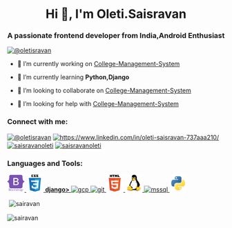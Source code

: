 <h1 align="center">Hi 👋, I'm Oleti.Saisravan</h1>
<h3 align="center">A passionate frontend developer from India,Android Enthusiast</h3>

<p align="left"> <a href="https://twitter.com/@oletisravan" target="blank"><img src="https://img.shields.io/twitter/follow/@oletisravan?logo=twitter&style=for-the-badge" alt="@oletisravan" /></a></p>

- 🔭 I’m currently working on [College-Management-System](https://github.com/SaiSravaN-Oleti/College_Management_System.git)

- 🌱 I’m currently learning **Python,Django**

- 👯 I’m looking to collaborate on [College-Management-System](https://github.com/SaiSravaN-Oleti/College_Management_System.git)

- 🤝 I’m looking for help with [College-Management-System](https://github.com/SaiSravaN-Oleti/College_Management_System.git)

<h3 align="left">Connect with me:</h3>
<p align="left">
<a href="https://twitter.com/@oletisravan" target="blank"><img align="center" src="https://raw.githubusercontent.com/rahuldkjain/github-profile-readme-generator/master/src/images/icons/Social/twitter.svg" alt="@oletisravan" height="30" width="40" /></a>
<a href="https://linkedin.com/in/https://www.linkedin.com/in/oleti-saisravan-737aaa210/" target="blank"><img align="center" src="https://raw.githubusercontent.com/rahuldkjain/github-profile-readme-generator/master/src/images/icons/Social/linked-in-alt.svg" alt="https://www.linkedin.com/in/oleti-saisravan-737aaa210/" height="30" width="40" /></a>
<a href="https://fb.com/saisravanoleti" target="blank"><img align="center" src="https://raw.githubusercontent.com/rahuldkjain/github-profile-readme-generator/master/src/images/icons/Social/facebook.svg" alt="saisravanoleti" height="30" width="40" /></a>
<a href="https://instagram.com/saisravanoleti" target="blank"><img align="center" src="https://raw.githubusercontent.com/rahuldkjain/github-profile-readme-generator/master/src/images/icons/Social/instagram.svg" alt="saisravanoleti" height="30" width="40" /></a>
</p>

<h3 align="left">Languages and Tools:</h3>
<p align="left"> <a href="https://getbootstrap.com" target="_blank" rel="noreferrer"> <img src="https://raw.githubusercontent.com/devicons/devicon/master/icons/bootstrap/bootstrap-plain-wordmark.svg" alt="bootstrap" width="40" height="40"/> </a> <a href="https://www.w3schools.com/css/" target="_blank" rel="noreferrer"> <img src="https://raw.githubusercontent.com/devicons/devicon/master/icons/css3/css3-original-wordmark.svg" alt="css3" width="40" height="40"/> </a> <a href="https://www.djangoproject.com/" target="_blank" rel="noreferrer"> <B><U>django> </U></b></a> <a href="https://cloud.google.com" target="_blank" rel="noreferrer"> <img src="https://www.vectorlogo.zone/logos/google_cloud/google_cloud-icon.svg" alt="gcp" width="40" height="40"/> </a> <a href="https://git-scm.com/" target="_blank" rel="noreferrer"> <img src="https://www.vectorlogo.zone/logos/git-scm/git-scm-icon.svg" alt="git" width="40" height="40"/> </a> <a href="https://www.w3.org/html/" target="_blank" rel="noreferrer"> <img src="https://raw.githubusercontent.com/devicons/devicon/master/icons/html5/html5-original-wordmark.svg" alt="html5" width="40" height="40"/> </a> <a href="https://www.linux.org/" target="_blank" rel="noreferrer"> <img src="https://raw.githubusercontent.com/devicons/devicon/master/icons/linux/linux-original.svg" alt="linux" width="40" height="40"/> </a> <a href="https://www.microsoft.com/en-us/sql-server" target="_blank" rel="noreferrer"> <img src="https://www.svgrepo.com/show/303229/microsoft-sql-server-logo.svg" alt="mssql" width="40" height="40"/> </a> <a href="https://www.python.org" target="_blank" rel="noreferrer"> <img src="https://raw.githubusercontent.com/devicons/devicon/master/icons/python/python-original.svg" alt="python" width="40" height="40"/> </a> </p>

<!-- <p><img align="left" src="https://github-readme-stats.vercel.app/api/top-langs?username=sairavan&show_icons=true&locale=en&layout=compact" alt="sairavan" /></p> -->

<p>&nbsp;<img align="center" src="https://github-readme-stats.vercel.app/api?username=sairavan&show_icons=true&locale=en" alt="sairavan" /></p>

<p><img align="center" src="https://github-readme-streak-stats.herokuapp.com/?user=sairavan&" alt="sairavan" /></p>
